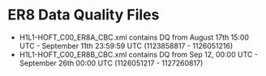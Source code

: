 # ER8 Data Quality Files

* H1L1-HOFT_C00_ER8A_CBC.xml contains DQ from August 17th 15:00 UTC - September 11th 23:59:59 UTC (1123858817 - 1126051216)
* H1L1-HOFT_C00_ER8B_CBC.xml contains DQ from Sep 12, 00:00 UTC - September 26th 00:00 UTC (1126051217 - 1127260817)
